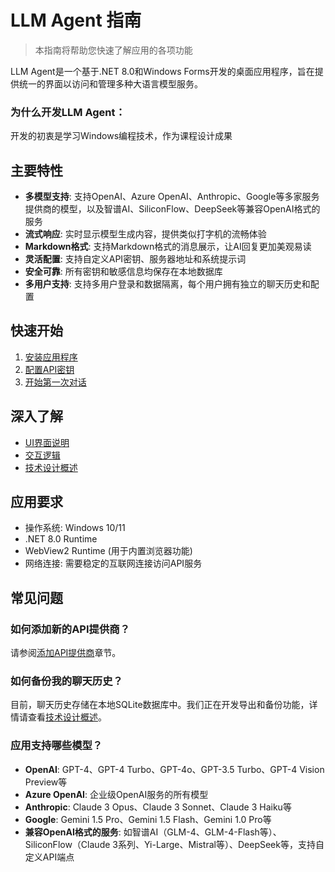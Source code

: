 # LLM Agent 指南

> 本指南将帮助您快速了解应用的各项功能

LLM Agent是一个基于.NET 8.0和Windows Forms开发的桌面应用程序，旨在提供统一的界面以访问和管理多种大语言模型服务。

### 为什么开发LLM Agent：

开发的初衷是学习Windows编程技术，作为课程设计成果

## 主要特性

- **多模型支持**: 支持OpenAI、Azure OpenAI、Anthropic、Google等多家服务提供商的模型，以及智谱AI、SiliconFlow、DeepSeek等兼容OpenAI格式的服务
- **流式响应**: 实时显示模型生成内容，提供类似打字机的流畅体验
- **Markdown格式**: 支持Markdown格式的消息展示，让AI回复更加美观易读
- **灵活配置**: 支持自定义API密钥、服务器地址和系统提示词
- **安全可靠**: 所有密钥和敏感信息均保存在本地数据库
- **多用户支持**: 支持多用户登录和数据隔离，每个用户拥有独立的聊天历史和配置

## 快速开始

1. [安装应用程序](./installation.md)
2. [配置API密钥](./installation.md#配置api密钥)
3. [开始第一次对话](./usage.md#开始对话)

## 深入了解

- [UI界面说明](/architecture/ui-design)
- [交互逻辑](/architecture/interaction)
- [技术设计概述](/architecture/)

## 应用要求

- 操作系统: Windows 10/11
- .NET 8.0 Runtime
- WebView2 Runtime (用于内置浏览器功能)
- 网络连接: 需要稳定的互联网连接访问API服务

## 常见问题

### 如何添加新的API提供商？

请参阅[添加API提供商](./usage.md#添加api提供商)章节。

### 如何备份我的聊天历史？

目前，聊天历史存储在本地SQLite数据库中。我们正在开发导出和备份功能，详情请查看[技术设计概述](/architecture/)。

### 应用支持哪些模型？

- **OpenAI**: GPT-4、GPT-4 Turbo、GPT-4o、GPT-3.5 Turbo、GPT-4 Vision Preview等
- **Azure OpenAI**: 企业级OpenAI服务的所有模型
- **Anthropic**: Claude 3 Opus、Claude 3 Sonnet、Claude 3 Haiku等
- **Google**: Gemini 1.5 Pro、Gemini 1.5 Flash、Gemini 1.0 Pro等
- **兼容OpenAI格式的服务**: 如智谱AI（GLM-4、GLM-4-Flash等）、SiliconFlow（Claude 3系列、Yi-Large、Mistral等）、DeepSeek等，支持自定义API端点